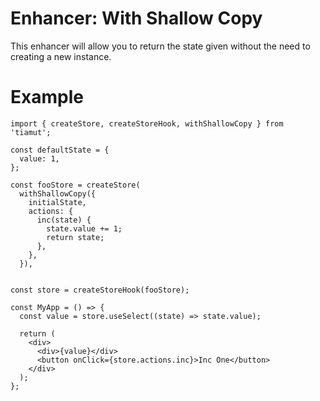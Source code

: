 # Enhancer: With Shallow Copy

This enhancer will allow you to return the state given without the need to creating a new instance.

# Example

```tsx
import { createStore, createStoreHook, withShallowCopy } from 'tiamut';

const defaultState = {
  value: 1,
};

const fooStore = createStore(
  withShallowCopy({
    initialState,
    actions: {
      inc(state) {
        state.value += 1;
        return state;
      },
    },
  }),


const store = createStoreHook(fooStore);

const MyApp = () => {
  const value = store.useSelect((state) => state.value);

  return (
    <div>
      <div>{value}</div>
      <button onClick={store.actions.inc}>Inc One</button>
    </div>
  );
};
```
